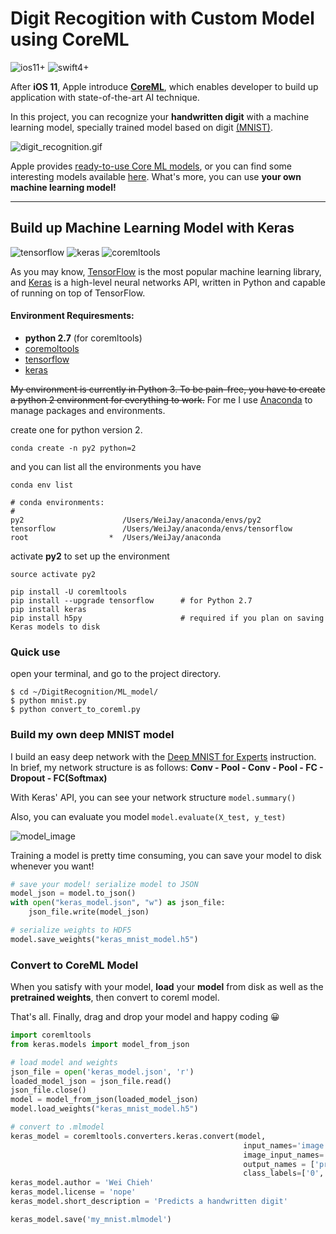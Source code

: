 # Digit Recogition with Custom Model using CoreML
![ios11+](https://img.shields.io/badge/ios-11%2B-blue.svg)
![swift4+](https://img.shields.io/badge/swift-4%2B-orange.svg)


After **iOS 11**, Apple introduce **[CoreML](https://developer.apple.com/documentation/coreml)**, which enables developer to build up application with state-of-the-art AI technique.

In this project, you can recognize your **handwritten digit** with a machine learning model, specially trained model based on digit [(MNIST)](http://yann.lecun.com/exdb/mnist/).

![digit_recognition.gif](https://github.com/Weijay/DigitRecognition/blob/master/resources/digitRecognition.gif)

Apple provides [ready-to-use Core ML models](https://developer.apple.com/machine-learning/), or you can find some interesting models available [here](https://coreml.store/). What's more, you can use **your own machine learning model!**

---
## Build up Machine Learning Model with Keras
![tensorflow](https://img.shields.io/badge/tensorflow-1.4.0-blue.svg)
![keras](https://img.shields.io/badge/keras-2.1.2-brightgreen.svg)
![coremltools](https://img.shields.io/badge/coremltools-0.7-orange.svg)

As you may know, [TensorFlow](https://www.tensorflow.org/) is the most popular machine learning library, and  [Keras](https://keras.io/) is a high-level neural networks API, written in Python and capable of running on top of TensorFlow.

#### Environment Requiresments:
- **python 2.7** (for coremltools)
- [coremoltools](https://pypi.python.org/pypi/coremltools)
- [tensorflow](https://www.tensorflow.org/)
- [keras](https://keras.io/)


~~My environment is currently in Python 3. To be pain-free, you have to create a python 2 environment for everything to work.~~
For me I use [Anaconda](https://conda.io/docs/user-guide/install/download.html) to manage packages and environments.

create one for python version 2.

``conda create -n py2 python=2``

and you can list all the environments you have

``conda env list``

```
# conda environments:
#
py2                      /Users/WeiJay/anaconda/envs/py2
tensorflow               /Users/WeiJay/anaconda/envs/tensorflow
root                  *  /Users/WeiJay/anaconda
```
activate **py2** to set up the environment

``source activate py2``

```
pip install -U coremltools
pip install --upgrade tensorflow      # for Python 2.7
pip install keras
pip install h5py                      # required if you plan on saving Keras models to disk
```

### Quick use
open your terminal, and go to the project directory.
``` 
$ cd ~/DigitRecognition/ML_model/
$ python mnist.py
$ python convert_to_coreml.py
```


### Build my own deep MNIST model
I build an easy deep network with the [Deep MNIST for Experts](https://www.tensorflow.org/get_started/mnist/pros) instruction.
In brief, my network structure is as follows: **Conv - Pool - Conv - Pool - FC - Dropout - FC(Softmax)**

With Keras' API, you can see your network structure `model.summary()`

Also, you can evaluate you model `model.evaluate(X_test, y_test)`

![model_image](https://github.com/Weijay/DigitRecognition/blob/master/resources/model.png)


Training a model is pretty time consuming, you can save your model to disk whenever you want!

```python
# save your model! serialize model to JSON
model_json = model.to_json()
with open("keras_model.json", "w") as json_file:
    json_file.write(model_json)

# serialize weights to HDF5
model.save_weights("keras_mnist_model.h5")
```

### Convert to CoreML Model
When you satisfy with your model, **load** your **model** from disk as well as the **pretrained weights**, then convert to coreml model. 

That's all. Finally, drag and drop your model and happy coding 😀

```python
import coremltools
from keras.models import model_from_json

# load model and weights
json_file = open('keras_model.json', 'r')
loaded_model_json = json_file.read()
json_file.close()
model = model_from_json(loaded_model_json)
model.load_weights("keras_mnist_model.h5")

# convert to .mlmodel
keras_model = coremltools.converters.keras.convert(model, 
                                                    input_names='image (28x28)', 
                                                    image_input_names='image (28x28)', 
                                                    output_names = ['prediction'],
                                                    class_labels=['0', '1', '2', '3', '4', '5', '6', '7', '8', '9'])
keras_model.author = 'Wei Chieh'
keras_model.license = 'nope'
keras_model.short_description = 'Predicts a handwritten digit'

keras_model.save('my_mnist.mlmodel')
```

